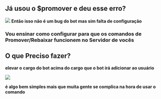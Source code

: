 ## Já usou o $promover e deu esse erro?
![](https://i.imgur.com/BxNmwMg.png)
**Então isso não é um bug do bot mas sim falta de configuração**

### Vou ensinar como configurar para que os comandos de Promover/Rebaixar funcionem no Servidor de vocês

## O que Preciso fazer?
**elevar o cargo do bot acima do cargo que o bot irá adicionar ao usuário**

![](https://i.imgur.com/LVqYEcz.png)

**é algo bem simples mais que muita gente se complica na hora de usar o comando**

